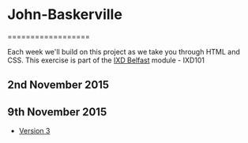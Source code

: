 # John-Baskerville
==================

Each week we'll build on this project as we take you through HTML and CSS. This exercise is part of the [IXD Belfast](http://ixdbelfast.org) module - IXD101

2nd November 2015
-----------------

9th November 2015
-----------------
- [Version 3](OliverGage.github.io/John-Baskerville/version3.html)
